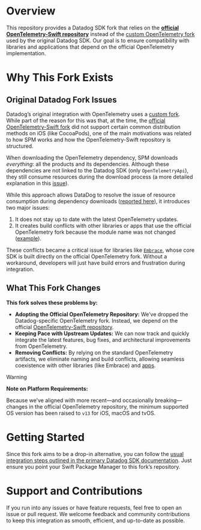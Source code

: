 # Overview

This repository provides a Datadog SDK fork that relies on the [**official OpenTelemetry-Swift repository**](https://github.com/open-telemetry/opentelemetry-swift/) instead of the [custom OpenTelemetry fork](https://github.com/DataDog/opentelemetry-swift-packages) used by the original Datadog SDK. Our goal is to ensure compatibility with libraries and applications that depend on the official OpenTelemetry implementation.

# **Why This Fork Exists**

## **Original Datadog Fork Issues**

Datadog’s original integration with OpenTelemetry uses a [custom fork](https://github.com/DataDog/opentelemetry-swift-packages). While part of the reason for this was that, at the time, the [official OpenTelemetry-Swift fork](https://github.com/open-telemetry/opentelemetry-swift/) did not support certain common distribution methods on iOS (like CocoaPods), one of the main motivations was related to how SPM works and how the OpenTelemetry-Swift repository is structured.

When downloading the OpenTelemetry dependency, SPM downloads *everything*: all the products and its dependencies. Although these dependencies are not linked to the Datadog SDK (only `OpenTelemetryApi`), they still consume resources during the download process (a more detailed explanation in this [issue](https://github.com/open-telemetry/opentelemetry-swift/issues/486)).

While this approach allows DataDog to resolve the issue of resource consumption during dependency downloads ([reported here](https://github.com/DataDog/dd-sdk-ios/issues/1877)), it introduces two major issues:

1. It does not stay up to date with the latest OpenTelemetry updates.
2. It creates build conflicts with other libraries or apps that use the official OpenTelemetry fork because the module name was not changed ([example](https://github.com/DataDog/dd-sdk-ios/issues/1989)).

These conflicts became a critical issue for libraries like [`Embrace`](https://github.com/embrace-io/embrace-apple-sdk), whose core SDK is built directly on the official OpenTelemetry fork. Without a workaround, developers will just have build errors and frustration during integration.

## **What This Fork Changes**

**This fork solves these problems by:**

- **Adopting the Official OpenTelemetry Repository:** We’ve dropped the Datadog-specific OpenTelemetry fork. Instead, we depend on the official [OpenTelemetry-Swift repository](https://github.com/open-telemetry/opentelemetry-swift/).
- **Keeping Pace with Upstream Updates:** We can now track and quickly integrate the latest features, bug fixes, and architectural improvements from OpenTelemetry.
- **Removing Conflicts:** By relying on the standard OpenTelemetry artifacts, we eliminate naming and build conflicts, allowing seamless coexistence with other libraries (like Embrace) and [apps](https://github.com/DataDog/dd-sdk-ios/issues/1877#issuecomment-2265848754).

> [!WARNING]  
> **Note on Platform Requirements:**
> 
> Because we’ve aligned with more recent—and occasionally breaking—changes in the official OpenTelemetry repository, the minimum supported OS version has been raised to `v13` for iOS, macOS and tvOS.

# **Getting Started**

Since this fork aims to be a drop-in alternative, you can follow the [usual integration steps outlined in the primary Datadog SDK documentation](https://github.com/DataDog/dd-sdk-ios?tab=readme-ov-file#getting-started). Just ensure you point your Swift Package Manager to this fork’s repository.

# **Support and Contributions**

If you run into any issues or have feature requests, feel free to open an issue or pull request. We welcome feedback and community contributions to keep this integration as smooth, efficient, and up-to-date as possible.
